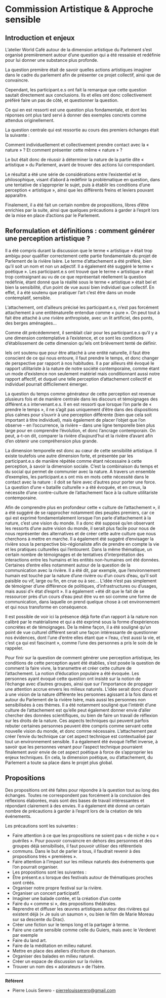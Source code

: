 # Commission Artistique & Approche sensible

## Introduction et enjeux

L’atelier World Café autour de la dimension artistique du Parlement s’est organisé premièrement autour d’une question qui a été ressaisie et redéfinie pour lui donner une substance plus profonde.

La question première était de savoir quelles actions artistiques imaginer dans le cadre du parlement afin de présenter ce projet collectif, ainsi que de convaincre.

Cependant, les participant.e.s ont fait la remarque que cette question sautait directement aux conclusions. Ils et elles ont donc collectivement préféré faire un pas de côté, et questionner la question.

Ce qui en est ressorti est une question plus fondamentale, et dont les réponses ont plus tard servi à donner des exemples concrets comme attendus originellement.

La question centrale qui est ressortie au cours des premiers échanges était la suivante :

Comment individuellement et collectivement prendre contact avec la « nature » ? Et comment présenter cette même « nature » ?

Le but était donc de réussir à déterminer la nature de la partie dite « artistique » du Parlement, avant de trouver des actions lui correspondant.

Le résultat a été une série de considérations entre l’existentiel et le philosophique, visant d’abord à redéfinir la problématique en question, dans une tentative de s’approprier le sujet, puis à établir les conditions d’une perception « artistique », ainsi que les différents freins et leviers pouvant apparaître.

Finalement, il a été fait un certain nombre de propositions, libres d’être enrichies par la suite, ainsi que quelques précautions à garder à l’esprit lors de la mise en place d’actions par le Parlement.

## Reformulation et définitions : comment générer une perception artistique ?

Il a été compris durant la discussion que le terme « artistique » était trop ambigu pour qualifier correctement cette partie fondamentale du projet de Parlement de la rivière Isère. Le terme d’attachement a été préféré, bien qu’il soit un nom et non un adjectif. Il a également été suggéré le terme « poétique ». Les participant.e.s ont trouvé que le terme « artistique » était trop contraignant au vu de ce que représentait réellement la question redéfinie, étant donné que la réalité sous le terme « artistique » était bel et bien la sensibilité, d’un point de vue aussi bien individuel que collectif. En effet, il a été soutenu que pratiquer l’art c’est être dans un mode contemplatif, sensible.

L’attachement, ont d’ailleurs précisé les participant.e.s, n’est pas forcément attachement à une entiténaturelle entendue comme « pure ». On peut tout à fait être attaché à une rivière anthropisée, avec un lit artificiel, des ponts, des berges aménagées...

Comme dit précédemment, il semblait clair pour les participant.e.s qu’il y a une dimension contemplative à l’existence, et ce sont les conditions d’établissement de cette dimension qu’iels ont brièvement tenté de définir.

Iels ont soutenu que pour être attaché à une entité naturelle, il faut être conscient de ce qui nous entoure, il faut prendre le temps, et donc changer de perspective par rapport à nos habitudes. Il a par ailleurs été évoqué le rapport utilitariste à la nature de notre société contemporaine, comme étant un mode d’existence non seulement matériel mais conditionnant aussi notre rapport affectif, et duquel une telle perception d’attachement collectif et individuel pourrait difficilement émerger.

La question du temps comme générateur de cette perception est revenue plusieurs fois et de manière centrale dans les discours et témoignages des différent.e.s intervenant.e.s. Il en est ressorti que lorsque l’on parle de « prendre le temps », il ne s’agit pas uniquement d’être dans des dispositions plus calmes pour s’ouvrir à une perception différente (bien que cela soit important à titre individuel), mais également de placer l’objet que l’on observe – en l’occurrence, la rivière – dans une ligne temporelle bien plus large pour en comprendre l’évolution, et donc l’ancrage contemporain. On peut, a-t-on dit, comparer la rivière d’aujourd’hui et la rivière d’avant afin d’en obtenir une compréhension plus grande.

La dimension temporelle est donc au cœur de cette sensibilité artistique. Il existe toutefois une autre dimension forte, et présentée par les participant.e.s de manière répétée comme étant nécessaire à cette perception, à savoir la dimension sociale. C’est la combinaison du temps et du social qui permet de communier avec la nature. A travers un ensemble d’exemples, les participant.e.s ont mis en mots cette nécessité dans le contact avec la nature : il doit se faire avec d’autres pour porter une force. La question d’une « bataille culturelle » a été évoquée, et en creux, la nécessite d’une contre-culture de l’attachement face à la culture utilitariste contemporaine.

Afin de comprendre plus en profondeur cette « culture de l’attachement », il a été suggéré de se rapprocher notamment des peuples premiers, car ce qui est exprimé fondamentalement lorsque l’on parle d’attachement à la nature, c’est une vision du monde. Il a donc été supposé qu’en observant les ressorts d’une autre vision du monde, il serait plus facile pour nous de nous représenter des alternatives et de créer cette autre culture que nous cherchons à mettre en marche. Il a également été suggéré d’envisager la rivière sous la perspective bio-régionaliste afin de prendre en compte la vie et les pratiques culturelles qui l’entourent.
Dans la même thématique, un certain nombre de témoignages et de tentatives d’interprétation des interactions entre les humains et les entités non-humaines ont été données. Certaines d’entre elles notamment autour de la question de la communication avec la rivière.
Il a été dit, par exemple, que l’environnement humain est touché par la nature d’une rivière ou d’un cours d’eau, qu’il soit paisible ou vif, large ou fin, en crue ou à sec… L’idée n’est pas simplement de témoigner d’une différence de politiques, d’infrastructures ou d’usages, mais aussi d’« état d’esprit ». Il a également +été dit que le fait de se ressourcer près d’un cours d’eau peut être vu en soi comme une forme de communication, dans laquelle on prend quelque chose à cet environnement et qui nous transforme en conséquence.

Il est possible de voir ici la présence déjà forte d’un rapport à la nature non calibré par le matérialisme et qui a été exprimé sous la forme d’expériences concrètes et de témoignages. De la même façon, il a été souligné qu’un point de vue culturel différent serait une façon intéressante de questionner nos évidences, dont l’une d’entre elles étant que « l’eau, c’est aussi la vie, et c’est ça qui est fascinant », comme l’une des personnes a pris le soin de le rappeler.

Pour finir sur la question de comment générer une perception artistique, les conditions de cette perception ayant été établies, s’est posée la question de comment la faire vivre, la transmettre et créer cette culture de l’attachement. La notion d’éducation populaire a été évoquée. Les personnes ayant évoqué cette question ont insisté sur la notion de l’échange avec d’autres groupes, ainsi que sur l’importance de propager une attention accrue envers les milieux naturels. L’idée serait donc d’ouvrir à une vision de la nature différente les personnes agissant à la fois dans et autour du Parlement de la rivière Isère, mais aussi les personnes non sensibilisées à ces thèmes. Il a été notamment souligné que l’intérêt d’une culture de l’attachement est qu’elle peut également donner envie d’aller chercher des données scientifiques, ou bien de faire un travail de réflexion sur les droits de la nature. Ces aspects techniques qui peuvent parfois rebuter certaines personnes peuvent être compris comme servant cette nouvelle vision du monde, et donc comme nécessaire. L’attachement peut créer l’envie du technique car cet aspect technique est contextualisé par tout un environnement sensible. Il a également été évoqué l’effet inverse, à savoir que les personnes venant pour l’aspect technique pourraient finalement avoir envie de cet aspect poétique à force de s’approprier les enjeux techniques. En cela, la dimension poétique, ou d’attachement, du Parlement a toute sa place dans le projet plus global.

## Propositions

Des propositions ont été faites pour répondre à la question tout au long des échanges. Toutes ne correspondent pas forcément à la conclusion des réflexions élaborées, mais sont des bases de travail intéressantes et répondant clairement à des envies. Il a également été donné un certain nombre de précautions à garder à l’esprit lors de la création de tels événements.

Les précautions sont les suivantes :

* Faire attention à ce que les propositions ne soient pas « de niche » ou « puériles ». Pour pouvoir convaincre en dehors des personnes et des groupes déjà sensibilisés, il faut pouvoir utiliser des référentiels
* communs. Dans le but de parler à tous, il faudrait revenir à des propositions très « premières ».
* Faire attention à l’impact sur les milieux naturels des événements que l’on pourrait organiser.
* Les propositions sont les suivantes :
* Être présent.e.s lorsque des festivals autour de thématiques proches sont créés.
* Organiser notre propre festival sur la rivière.
* Organiser un concert participatif.
* Imaginer une balade contée, et la création d’un conte
* Faire du « comme si », des propositions théâtrales.
* Reprendre et diffuser les œuvres artistiques autour des rivières qui existent déjà (« Je suis un saumon », ou bien le film de Marie Moreau sur sa descente du Drac).
* Créer une fiction sur le temps long et la partager à terme.
* Faire une carte sensible comme celle du Guiers, mais avec le Verderet par exemple
* Faire du land art.
* Faire de la méditation en milieu naturel.
* Mettre en place des ateliers d’écriture de chanson.
* Organiser des balades en milieu naturel.
* Créer un espace de discussion sur la rivière.
* Trouver un nom des « adorateurs » de l’Isère.

---

**Référent**

* Pierre Louis Serero - pierrelouisserero@gmail.com
